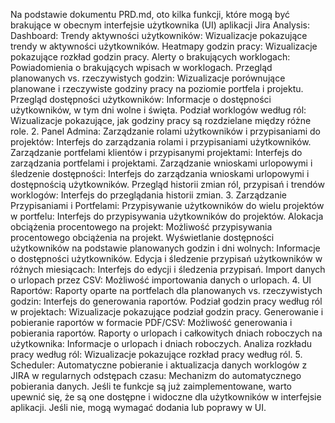 Na podstawie dokumentu PRD.md, oto kilka funkcji, które mogą być brakujące w obecnym interfejsie użytkownika (UI) aplikacji Jira Analysis:
Dashboard:
Trendy aktywności użytkowników: Wizualizacje pokazujące trendy w aktywności użytkowników.
Heatmapy godzin pracy: Wizualizacje pokazujące rozkład godzin pracy.
Alerty o brakujących worklogach: Powiadomienia o brakujących wpisach w worklogach.
Przegląd planowanych vs. rzeczywistych godzin: Wizualizacje porównujące planowane i rzeczywiste godziny pracy na poziomie portfela i projektu.
Przegląd dostępności użytkowników: Informacje o dostępności użytkowników, w tym dni wolne i święta.
Podział worklogów według ról: Wizualizacje pokazujące, jak godziny pracy są rozdzielane między różne role.
2. Panel Admina:
Zarządzanie rolami użytkowników i przypisaniami do projektów: Interfejs do zarządzania rolami i przypisaniami użytkowników.
Zarządzanie portfelami klientów i przypisanymi projektami: Interfejs do zarządzania portfelami i projektami.
Zarządzanie wnioskami urlopowymi i śledzenie dostępności: Interfejs do zarządzania wnioskami urlopowymi i dostępnością użytkowników.
Przegląd historii zmian ról, przypisań i trendów worklogów: Interfejs do przeglądania historii zmian.
3. Zarządzanie Przypisaniami i Portfelami:
Przypisywanie użytkowników do wielu projektów w portfelu: Interfejs do przypisywania użytkowników do projektów.
Alokacja obciążenia procentowego na projekt: Możliwość przypisywania procentowego obciążenia na projekt.
Wyświetlanie dostępności użytkowników na podstawie planowanych godzin i dni wolnych: Informacje o dostępności użytkowników.
Edycja i śledzenie przypisań użytkowników w różnych miesiącach: Interfejs do edycji i śledzenia przypisań.
Import danych o urlopach przez CSV: Możliwość importowania danych o urlopach.
4. UI Raportów:
Raporty oparte na portfelach dla planowanych vs. rzeczywistych godzin: Interfejs do generowania raportów.
Podział godzin pracy według ról w projektach: Wizualizacje pokazujące podział godzin pracy.
Generowanie i pobieranie raportów w formacie PDF/CSV: Możliwość generowania i pobierania raportów.
Raporty o urlopach i całkowitych dniach roboczych na użytkownika: Informacje o urlopach i dniach roboczych.
Analiza rozkładu pracy według ról: Wizualizacje pokazujące rozkład pracy według ról.
5. Scheduler:
Automatyczne pobieranie i aktualizacja danych worklogów z JIRA w regularnych odstępach czasu: Mechanizm do automatycznego pobierania danych.
Jeśli te funkcje są już zaimplementowane, warto upewnić się, że są one dostępne i widoczne dla użytkowników w interfejsie aplikacji. Jeśli nie, mogą wymagać dodania lub poprawy w UI.